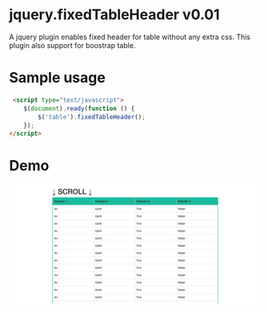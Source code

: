 # jquery.fixedTableHeader v0.01

A jquery plugin enables fixed header for table without any extra css. This plugin also support for boostrap table.

# Sample usage

```html
 <script type="text/javascript">
    $(document).ready(function () {
        $('table').fixedTableHeader();
    });
</script>
```

# Demo

![Demo](demo.png)

